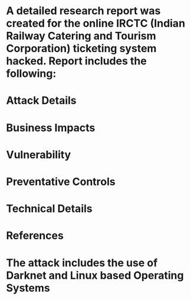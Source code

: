 # A detailed research report was created for the online IRCTC (Indian Railway Catering and Tourism Corporation) ticketing system hacked. Report includes the following:
# Attack Details		
# Business Impacts
# Vulnerability		
# Preventative Controls
# Technical Details		
# References

# The attack includes the use of Darknet and Linux based Operating Systems
